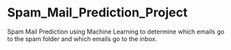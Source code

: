# Spam_Mail_Prediction_Project
Spam Mail Prediction using Machine Learning to determine which emails go to the spam folder and which emails go to the inbox.
